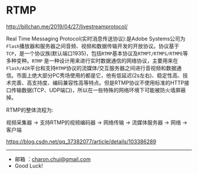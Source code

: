 RTMP
===





http://billchan.me/2019/04/27/livestreamprotocol/



Real Time Messaging Protocol(实时消息传送协议):是Adobe Systems公司为`Flash`播放器和服务器之间音频、视频和数据传输开发的开放协议。协议基于`TCP`，是一个协议族(默认端口1935)，包括`RTMP`基本协议及`RTMPT/RTMPS/RTMPE`等多种变种。`RTMP` 是一种设计用来进行实时数据通信的网络协议，主要用来在`Flash/AIR`平台和支持`RTMP`协议的流媒体/交互服务器之间进行音视频和数据通信。市面上绝大部分PC秀场使用的都是它，他有低延迟(2s左右)、稳定性高、技术完善、高支持度、编码兼容性高等特点。但是RTMP协议不使用标准的HTTP接口传输数据(TCP、UDP端口)，所以在一些特殊的网络环境下可能被防火墙屏蔽掉。

RTMP的整体流程为:  

视频采集器 -> 支持RTMP的视频编码器 -> 网络传输  -> 流媒体服务器 -> 网络 -> 客户端







https://blog.csdn.net/qq_37382077/article/details/103386289



---

- 邮箱 ：charon.chui@gmail.com  
- Good Luck! 